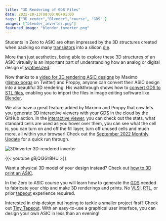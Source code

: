 ```yaml
---
title: "3D Rendering of GDS Files"
date: 2022-10-13T08:00:00+01:00
tags: ["3D render","Blender","course", "GDS" ]
images: ["blender_inverter.png"]
featured_image: "blender_inverter.png"
---
```


Students in Zero to ASIC are often impressed by the 3D structures created when packing so many [transistors](/terminology/mosfet/) into a silicon [die](/terminology/die).

More than just aesthetics, being able to explore these 3D structures of an ASIC virtually is an important part of understanding how an analog or digital design is [synthesized](/terminology/synthesis/).

Now thanks to a [video for 3D rendering ASIC designs](https://discord.com/channels/778248761054986292/872889375384555622/1027258297226625084) by Maximo ([@maxiborga](https://twitter.com/maxiborga) on Twitter) and Proppy, anyone can convert their ASIC design into a beautiful 3D rendering. His walkthrough shows how to [convert GDS to STL files](https://github.com/mbalestrini/gdsiistl), enabling you to import the files in image editing software like [Blender](https://www.blender.org/).

We also have a great feature added by Maximo and Proppy that now lets you generate 3D interactive viewers with your [GDS](/terminology/gds/) in the cloud by the GitHub action. In the [interactive viewer](https://mattvenn.github.io/wokwi-verilog-gds-test/viewer/tinytapeout.html), you can check out the stats, what standard cells are used as you hover over them, you can see what the cell is, you can turn on and off the fill layer, turn off unused cells and much more, all within your browser! Check out the [September 2022 Monthly Update](/post/monthly-update-september/) for a quick run through.

![3Dinverter](/blender_inverter.png)
3D-rendered inverter

{{< youtube gBjQI3GrBHU >}}

Want a physical 3D model of your design instead? Check out [how to 3D print an ASIC](/post/3dcells/).

In the Zero to ASIC course you will learn how to generate the [GDS](https://www.zerotoasiccourse.com/terminology/gds2/) needed to fabricate your chip and make 3D renderings and prints. No [VLSI](/terminology/vlsi/), [RTL](/terminology/rtl/), or prior [tapeout](/terminology/tapeout/) experience required.

Interested in chip design but hoping to tackle a smaller project first? Check out [Tiny Tapeout](https://tinytapeout.com/). With an easy-to-use a graphical user interface, you can design your own ASIC in less than an evening!

